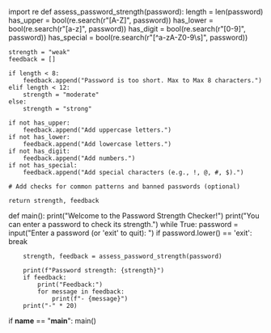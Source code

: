 import re
def assess_password_strength(password):
    length = len(password)
    has_upper = bool(re.search(r"[A-Z]", password))
    has_lower = bool(re.search(r"[a-z]", password))
    has_digit = bool(re.search(r"[0-9]", password))
    has_special = bool(re.search(r"[^a-zA-Z0-9\s]", password))

    strength = "weak"
    feedback = []

    if length < 8:
        feedback.append("Password is too short. Max to Max 8 characters.")
    elif length < 12:
        strength = "moderate"
    else:
        strength = "strong"

    if not has_upper:
        feedback.append("Add uppercase letters.")
    if not has_lower:
        feedback.append("Add lowercase letters.")
    if not has_digit:
        feedback.append("Add numbers.")
    if not has_special:
        feedback.append("Add special characters (e.g., !, @, #, $).")

    # Add checks for common patterns and banned passwords (optional)

    return strength, feedback

def main():
    print("Welcome to the Password Strength Checker!")
    print("You can enter a password to check its strength.")
    while True:
        password = input("Enter a password (or 'exit' to quit): ")
        if password.lower() == 'exit':
            break

        strength, feedback = assess_password_strength(password)

        print(f"Password strength: {strength}")
        if feedback:
            print("Feedback:")
            for message in feedback:
                print(f"- {message}")
        print("-" * 20)


if __name__ == "__main__":
    main()

